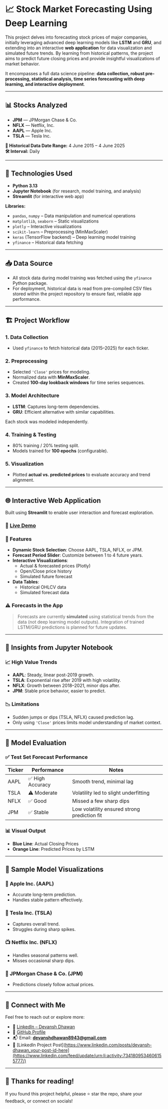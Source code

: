 # 📈 Stock Market Forecasting Using Deep Learning

This project delves into forecasting stock prices of major companies, initially leveraging advanced deep learning models like **LSTM** and **GRU**, and extending into an interactive **web application** for data visualization and simulated future trends. By learning from historical patterns, the project aims to predict future closing prices and provide insightful visualizations of market behavior.

It encompasses a full data science pipeline: **data collection, robust pre-processing, statistical analysis, time series forecasting with deep learning, and interactive deployment**.

---

## 📊 Stocks Analyzed

- **JPM** — JPMorgan Chase & Co.  
- **NFLX** — Netflix, Inc.  
- **AAPL** — Apple Inc.  
- **TSLA** — Tesla Inc.  

**📅 Historical Data Date Range:** 4 June 2015 – 4 June 2025  
**🛠️ Interval:** Daily  

---

## 🧠 Technologies Used

- **Python 3.13**
- **Jupyter Notebook** (for research, model training, and analysis)
- **Streamlit** (for interactive web app)

**Libraries:**
- `pandas`, `numpy` – Data manipulation and numerical operations  
- `matplotlib`, `seaborn` – Static visualizations  
- `plotly` – Interactive visualizations  
- `scikit-learn` – Preprocessing (MinMaxScaler)  
- `keras` (TensorFlow backend) – Deep learning model training  
- `yfinance` – Historical data fetching  

---

## 📥 Data Source

- All stock data during model training was fetched using the `yfinance` Python package.
- For deployment, historical data is read from pre-compiled CSV files stored within the project repository to ensure fast, reliable app performance.

---

## 🏗️ Project Workflow

### 1. **Data Collection**
- Used `yfinance` to fetch historical data (2015–2025) for each ticker.

### 2. **Preprocessing**
- Selected `'Close'` prices for modeling.
- Normalized data with **MinMaxScaler**.
- Created **100-day lookback windows** for time series sequences.

### 3. **Model Architecture**
- **LSTM**: Captures long-term dependencies.
- **GRU**: Efficient alternative with similar capabilities.

Each stock was modeled independently.

### 4. **Training & Testing**
- 80% training / 20% testing split.
- Models trained for **100 epochs** (configurable).

### 5. **Visualization**
- Plotted **actual vs. predicted prices** to evaluate accuracy and trend alignment.

---

## 🌐 Interactive Web Application

Built using **Streamlit** to enable user interaction and forecast exploration.

### 🔗 [Live Demo](https://stock-predictor-devdhawan.streamlit.app/)


### 🔧 Features

- **Dynamic Stock Selection**: Choose AAPL, TSLA, NFLX, or JPM.
- **Forecast Period Slider**: Customize between 1 to 4 future years.
- **Interactive Visualizations**:
  - Actual & forecasted prices (Plotly)
  - Open/Close price history
  - Simulated future forecast
- **Data Tables**:
  - Historical OHLCV data
  - Simulated forecast data

### ⚠️ Forecasts in the App

> Forecasts are currently **simulated** using statistical trends from the data (not deep learning model outputs). Integration of trained LSTM/GRU predictions is planned for future updates.

---

## 🔎 Insights from Jupyter Notebook

### 📈 High Value Trends

- **AAPL**: Steady, linear post-2019 growth.
- **TSLA**: Exponential rise after 2019 with high volatility.
- **NFLX**: Growth between 2018–2021, minor dips after.
- **JPM**: Stable price behavior, easier to predict.

### 📉 Limitations

- Sudden jumps or dips (TSLA, NFLX) caused prediction lag.
- Only using `'Close'` prices limits model understanding of market context.

---

## 🧪 Model Evaluation

### ✅ Test Set Forecast Performance

| Ticker | Performance       | Notes                                         |
|--------|-------------------|-----------------------------------------------|
| AAPL   | ✅ High Accuracy   | Smooth trend, minimal lag                     |
| TSLA   | ⚠️ Moderate       | Volatility led to slight underfitting         |
| NFLX   | ✅ Good            | Missed a few sharp dips                       |
| JPM    | ✅ Stable          | Low volatility ensured strong prediction fit  |

### 📊 Visual Output

- **Blue Line**: Actual Closing Prices  
- **Orange Line**: Predicted Prices by LSTM  

---

## 📸 Sample Model Visualizations

### 🍏 Apple Inc. (AAPL)
- Accurate long-term prediction.
- Handles stable pattern effectively.

### 🚗 Tesla Inc. (TSLA)
- Captures overall trend.
- Struggles during sharp spikes.

### 📺 Netflix Inc. (NFLX)
- Handles seasonal patterns well.
- Misses occasional sharp dips.

### 🏦 JPMorgan Chase & Co. (JPM)
- Predictions closely follow actual prices.

---

## 🔗 Connect with Me

Feel free to reach out or explore more:

- 📇 [LinkedIn – Devansh Dhawan](https://www.linkedin.com/in/devansh-dhawan)
- 📁 [GitHub Profile](https://github.com/devanshdhawan8943)
- 📬 Email: **devanshdhawan8943@gmail.com**
- 🔗 [LinkedIn Project Post](https://www.linkedin.com/posts/devansh-dhawan_your-post-id-here](https://www.linkedin.com/feed/update/urn:li:activity:7341809534606155777/)

---

## 🎉 Thanks for reading!

If you found this project helpful, please ⭐ star the repo, share your feedback, or connect on socials!
